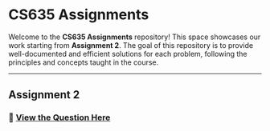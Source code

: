 # CS635 Assignments

Welcome to the **CS635 Assignments** repository! This space showcases our work starting from **Assignment 2**. The goal of this repository is to provide well-documented and efficient solutions for each problem, following the principles and concepts taught in the course.

---

## Assignment 2

### 📄 [View the Question Here](https://docs.google.com/document/d/1S_p_ZdlbH4HZvhuLe2yub7QCccFwG38xRHfo0KcXzjY/edit)

